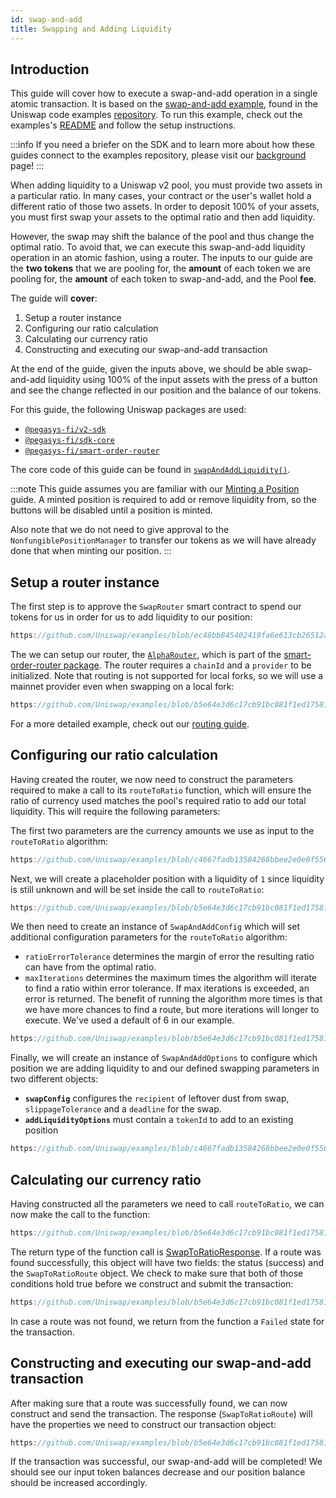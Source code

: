 ```yaml
---
id: swap-and-add
title: Swapping and Adding Liquidity
---
```


## Introduction

This guide will cover how to execute a swap-and-add operation in a single atomic transaction. It is based on the [swap-and-add example](https://github.com/Uniswap/examples/tree/main/v2-sdk/swap-and-add-liquidity), found in the Uniswap code examples [repository](https://github.com/Uniswap/examples). To run this example, check out the examples's [README](https://github.com/Uniswap/examples/tree/main/v2-sdk/swap-and-add-liquidity) and follow the setup instructions.

:::info
If you need a briefer on the SDK and to learn more about how these guides connect to the examples repository, please visit our [background](../01-background.md) page!
:::

When adding liquidity to a Uniswap v2 pool, you must provide two assets in a particular ratio. In many cases, your contract or the user's wallet hold a different ratio of those two assets. In order to deposit 100% of your assets, you must first swap your assets to the optimal ratio and then add liquidity.

However, the swap may shift the balance of the pool and thus change the optimal ratio. To avoid that, we can execute this swap-and-add liquidity operation in an atomic fashion, using a router. The inputs to our guide are the **two tokens** that we are pooling for, the **amount** of each token we are pooling for, the **amount** of each token to swap-and-add, and the Pool **fee**.

The guide will **cover**:

1. Setup a router instance
2. Configuring our ratio calculation
3. Calculating our currency ratio
4. Constructing and executing our swap-and-add transaction

At the end of the guide, given the inputs above, we should be able swap-and-add liquidity using 100% of the input assets with the press of a button and see the change reflected in our position and the balance of our tokens.

For this guide, the following Uniswap packages are used:

- [`@pegasys-fi/v2-sdk`](https://www.npmjs.com/package/@pegasys-fi/v2-sdk)
- [`@pegasys-fi/sdk-core`](https://www.npmjs.com/package/@pegasys-fi/sdk-core)
- [`@pegasys-fi/smart-order-router`](https://www.npmjs.com/package/@pegasys-fi/smart-order-router)

The core code of this guide can be found in [`swapAndAddLiquidity()`](https://github.com/Uniswap/examples/blob/main/v2-sdk/swap-and-add-liquidity/src/libs/liquidity.ts#L48).

:::note
This guide assumes you are familiar with our [Minting a Position](./01-minting-position.md) guide. A minted position is required to add or remove liquidity from, so the buttons will be disabled until a position is minted.

Also note that we do not need to give approval to the `NonfungiblePositionManager` to transfer our tokens as we will have already done that when minting our position.
:::

## Setup a router instance

The first step is to approve the `SwapRouter` smart contract to spend our tokens for us in order for us to add liquidity to our position:

```typescript reference title="Approve SwapRouter to spend our tokens" referenceLinkText="View on Github" customStyling
https://github.com/Uniswap/examples/blob/ec48bb845402419fa6e613cb26512a76d864afa5/v2-sdk/swap-and-add-liquidity/src/libs/liquidity.ts#L58-L66
```

The we can setup our router, the [`AlphaRouter`](https://github.com/Uniswap/smart-order-router/blob/97c1bb7cb64b22ebf3509acda8de60c0445cf250/src/routers/alpha-router/alpha-router.ts#L333), which is part of the [smart-order-router package](https://www.npmjs.com/package/@pegasys-fi/smart-order-router). The router requires a `chainId` and a `provider` to be initialized. Note that routing is not supported for local forks, so we will use a mainnet provider even when swapping on a local fork:

```typescript reference title="Creating a router instance" referenceLinkText="View on Github" customStyling
https://github.com/Uniswap/examples/blob/b5e64e3d6c17cb91bc081f1ed17581bbf22024bc/v2-sdk/swap-and-add-liquidity/src/libs/liquidity.ts#L57
```

For a more detailed example, check out our [routing guide](../04-routing.md).

## Configuring our ratio calculation

Having created the router, we now need to construct the parameters required to make a call to its `routeToRatio` function, which will ensure the ratio of currency used matches the pool's required ratio to add our total liquidity. This will require the following parameters:

The first two parameters are the currency amounts we use as input to the `routeToRatio` algorithm:

```typescript reference title="Constructing the two CurrencyAmounts" referenceLinkText="View on Github" customStyling
https://github.com/Uniswap/examples/blob/c4667fadb13584268bbee2e0e0f556558a474751/v2-sdk/swap-and-add-liquidity/src/libs/liquidity.ts#L78-L92
```

Next, we will create a placeholder position with a liquidity of `1` since liquidity is still unknown and will be set inside the call to `routeToRatio`:

```typescript reference title="Constructing the position object" referenceLinkText="View on Github" customStyling
https://github.com/Uniswap/examples/blob/b5e64e3d6c17cb91bc081f1ed17581bbf22024bc/v2-sdk/swap-and-add-liquidity/src/libs/liquidity.ts#L75-L78
```

We then need to create an instance of `SwapAndAddConfig` which will set additional configuration parameters for the `routeToRatio` algorithm:

- `ratioErrorTolerance` determines the margin of error the resulting ratio can have from the optimal ratio.
- `maxIterations` determines the maximum times the algorithm will iterate to find a ratio within error tolerance. If max iterations is exceeded, an error is returned. The benefit of running the algorithm more times is that we have more chances to find a route, but more iterations will longer to execute. We've used a default of 6 in our example.

```typescript reference title="Constructing SwapAndAddConfig" referenceLinkText="View on Github" customStyling
https://github.com/Uniswap/examples/blob/b5e64e3d6c17cb91bc081f1ed17581bbf22024bc/v2-sdk/swap-and-add-liquidity/src/libs/liquidity.ts#L80-L83
```

Finally, we will create an instance of `SwapAndAddOptions` to configure which position we are adding liquidity to and our defined swapping parameters in two different objects:

- **`swapConfig`** configures the `recipient` of leftover dust from swap, `slippageTolerance` and a `deadline` for the swap.
- **`addLiquidityOptions`** must contain a `tokenId` to add to an existing position

```typescript reference title="Constructing SwapAndAddOptions" referenceLinkText="View on Github" customStyling
https://github.com/Uniswap/examples/blob/c4667fadb13584268bbee2e0e0f556558a474751/v2-sdk/swap-and-add-liquidity/src/libs/liquidity.ts#L104-L114
```

## Calculating our currency ratio

Having constructed all the parameters we need to call `routeToRatio`, we can now make the call to the function:

```typescript reference title="Making the call to routeToRatio" referenceLinkText="View on Github" customStyling
https://github.com/Uniswap/examples/blob/b5e64e3d6c17cb91bc081f1ed17581bbf22024bc/v2-sdk/swap-and-add-liquidity/src/libs/liquidity.ts#L97-L103
```

The return type of the function call is [SwapToRatioResponse](https://github.com/Uniswap/smart-order-router/blob/97c1bb7cb64b22ebf3509acda8de60c0445cf250/src/routers/router.ts#L121). If a route was found successfully, this object will have two fields: the status (success) and the `SwapToRatioRoute` object. We check to make sure that both of those conditions hold true before we construct and submit the transaction:

```typescript reference title="Checking that a route was found" referenceLinkText="View on Github" customStyling
https://github.com/Uniswap/examples/blob/b5e64e3d6c17cb91bc081f1ed17581bbf22024bc/v2-sdk/swap-and-add-liquidity/src/libs/liquidity.ts#L105-L110
```

In case a route was not found, we return from the function a `Failed` state for the transaction.

## Constructing and executing our swap-and-add transaction

After making sure that a route was successfully found, we can now construct and send the transaction. The response (`SwapToRatioRoute`) will have the properties we need to construct our transaction object:

```typescript reference title="Constructing and sending the transaction" referenceLinkText="View on Github" customStyling
https://github.com/Uniswap/examples/blob/b5e64e3d6c17cb91bc081f1ed17581bbf22024bc/v2-sdk/swap-and-add-liquidity/src/libs/liquidity.ts#L112-L120
```

If the transaction was successful, our swap-and-add will be completed! We should see our input token balances decrease and our position balance should be increased accordingly.
